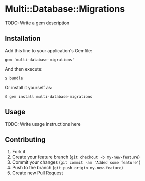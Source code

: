# Multi::Database::Migrations

TODO: Write a gem description

## Installation

Add this line to your application's Gemfile:

    gem 'multi-database-migrations'

And then execute:

    $ bundle

Or install it yourself as:

    $ gem install multi-database-migrations

## Usage

TODO: Write usage instructions here

## Contributing

1. Fork it
2. Create your feature branch (`git checkout -b my-new-feature`)
3. Commit your changes (`git commit -am 'Added some feature'`)
4. Push to the branch (`git push origin my-new-feature`)
5. Create new Pull Request

